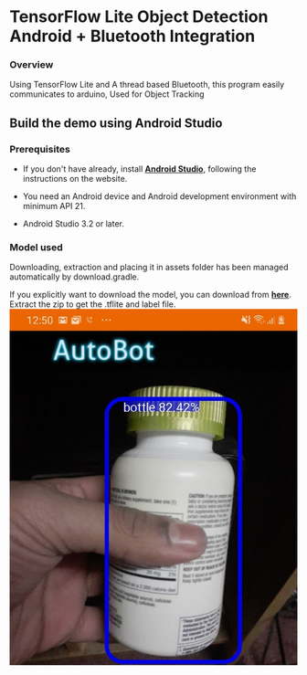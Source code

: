 # TensorFlow Lite Object Detection Android + Bluetooth Integration
### Overview
Using TensorFlow Lite and A thread based Bluetooth, this program easily communicates to arduino, Used for Object Tracking

## Build the demo using Android Studio

### Prerequisites

* If you don't have already, install **[Android Studio](https://developer.android.com/studio/index.html)**, following the instructions on the website.

* You need an Android device and Android development environment with minimum API 21.
* Android Studio 3.2 or later.


### Model used
Downloading, extraction and placing it in assets folder has been managed automatically by download.gradle.

If you explicitly want to download the model, you can download from **[here](http://storage.googleapis.com/download.tensorflow.org/models/tflite/coco_ssd_mobilenet_v1_1.0_quant_2018_06_29.zip)**. Extract the zip to get the .tflite and label file.
![Image description](https://github.com/walid101/TensorFlow-Arduino-App/blob/master/R-CubedImageDetect.jpg)

